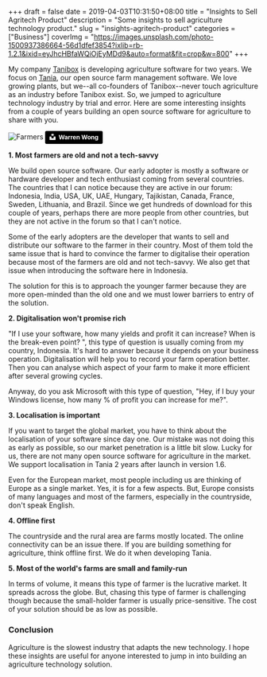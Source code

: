+++
draft = false
date = 2019-04-03T10:31:50+08:00
title = "Insights to Sell Agritech Product"
description = "Some insights to sell agriculture technology product."
slug = "insights-agritech-product"
categories = ["Business"]
coverImg = "https://images.unsplash.com/photo-1500937386664-56d1dfef3854?ixlib=rb-1.2.1&ixid=eyJhcHBfaWQiOjEyMDd9&auto=format&fit=crop&w=800"
+++

My company [Tanibox](https://tanibox.com) is developing agriculture software for two years. We focus on [Tania](https://usetania.org), our open source farm management software. We love growing plants, but we--all co-founders of Tanibox--never touch agriculture as an industry before Tanibox exist. So, we jumped to agriculture technology industry by trial and error. Here are some interesting insights from a couple of years building an open source software for agriculture to share with you.

![Farmers](https://images.unsplash.com/photo-1500937386664-56d1dfef3854?ixlib=rb-1.2.1&ixid=eyJhcHBfaWQiOjEyMDd9&auto=format&fit=crop&w=800)
<a style="background-color:black;color:white;text-decoration:none;padding:4px 6px;font-family:-apple-system, BlinkMacSystemFont, &quot;San Francisco&quot;, &quot;Helvetica Neue&quot;, Helvetica, Ubuntu, Roboto, Noto, &quot;Segoe UI&quot;, Arial, sans-serif;font-size:12px;font-weight:bold;line-height:1.2;display:inline-block;border-radius:3px" href="https://unsplash.com/@wflwong?utm_medium=referral&amp;utm_campaign=photographer-credit&amp;utm_content=creditBadge" target="_blank" rel="noopener noreferrer" title="Download free do whatever you want high-resolution photos from Warren Wong"><span style="display:inline-block;padding:2px 3px"><svg xmlns="http://www.w3.org/2000/svg" style="height:12px;width:auto;position:relative;vertical-align:middle;top:-2px;fill:white" viewBox="0 0 32 32"><title>unsplash-logo</title><path d="M10 9V0h12v9H10zm12 5h10v18H0V14h10v9h12v-9z"></path></svg></span><span style="display:inline-block;padding:2px 3px">Warren Wong</span></a>

**1. Most farmers are old and not a tech-savvy**

We build open source software. Our early adopter is mostly a software or hardware developer and tech enthusiast coming from several countries. The countries that I can notice because they are active in our forum: Indonesia, India, USA, UK, UAE, Hungary, Tajikistan, Canada, France, Sweden, Lithuania, and Brazil. Since we get hundreds of download for this couple of years, perhaps there are more people from other countries, but they are not active in the forum so that I can't notice.

Some of the early adopters are the developer that wants to sell and distribute our software to the farmer in their country. Most of them told the same issue that is hard to convince the farmer to digitalise their operation because most of the farmers are old and not tech-savvy. We also get that issue when introducing the software here in Indonesia.

The solution for this is to approach the younger farmer because they are more open-minded than the old one and we must lower barriers to entry of the solution.

**2. Digitalisation won't promise rich**

"If I use your software,  how many yields and profit it can increase? When is the break-even point? ", this type of question is usually coming from my country, Indonesia. It's hard to answer because it depends on your business operation. Digitalisation will help you to record your farm operation better. Then you can analyse which aspect of your farm to make it more efficient after several growing cycles.

Anyway, do you ask Microsoft with this type of question, "Hey, if I buy your Windows license, how many % of profit you can increase for me?".

**3. Localisation is important**

If you want to target the global market, you have to think about the localisation of your software since day one. Our mistake was not doing this as early as possible, so our market penetration is a little bit slow. Lucky for us, there are not many open source software for agriculture in the market. We support localisation in Tania 2 years after launch in version 1.6.

Even for the European market, most people including us are thinking of Europe as a single market. Yes, it is for a few aspects. But, Europe consists of many languages and most of the farmers, especially in the countryside, don't speak English.

**4. Offline first**

The countryside and the rural area are farms mostly located. The online connectivity can be an issue there. If you are building something for agriculture, think offline first. We do it when developing Tania.

**5. Most of the world's farms are small and family-run**

In terms of volume, it means this type of farmer is the lucrative market. It spreads across the globe. But, chasing this type of farmer is challenging though because the small-holder farmer is usually price-sensitive. The cost of your solution should be as low as possible.

### Conclusion
Agriculture is the slowest industry that adapts the new technology. I hope these insights are useful for anyone interested to jump in into building an agriculture technology solution.
